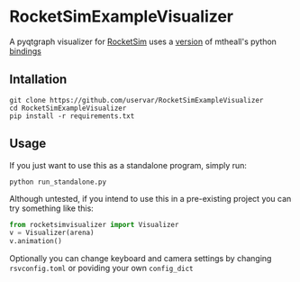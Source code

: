 # RocketSimExampleVisualizer

A pyqtgraph visualizer for [RocketSim](https://github.com/ZealanL/RocketSim) uses a [version](https://github.com/uservar/RocketSim/tree/python) of mtheall's python [bindings](https://github.com/mtheall/RocketSim/tree/python)

## Intallation

```
git clone https://github.com/uservar/RocketSimExampleVisualizer
cd RocketSimExampleVisualizer
pip install -r requirements.txt
```

## Usage

If you just want to use this as a standalone program, simply run:
```
python run_standalone.py
```

Although untested, if you intend to use this in a pre-existing project you can try something like this:

```python
from rocketsimvisualizer import Visualizer
v = Visualizer(arena)
v.animation()
```

Optionally you can change keyboard and camera settings by changing `rsvconfig.toml` or poviding your own `config_dict`

